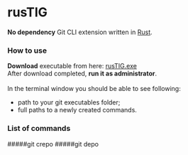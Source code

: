 # rusTIG
**No dependency** Git CLI extension written in [Rust](https://www.rust-lang.org/).
### How to use
**Download** executable from here: [rusTIG.exe](https://github.com/FireWall-e/rusTIG/raw/master/target/release/rusTIG.exe)<br/>
After download completed, **run it as administrator**.<br/>
<br/>In the terminal window you should be able to see following:
- path to your git executables folder;
- full paths to a newly created commands.
### List of commands
#####git crepo
#####git depo
